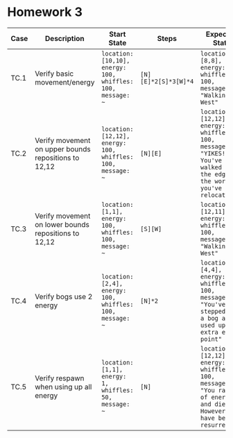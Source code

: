 # Homework 3

| Case | Description                                          | Start State                                                 | Steps                | Expected State                                                                                                                     | Actual State                                                                                                                  | Pass/Fail |
|------|------------------------------------------------------|-------------------------------------------------------------|----------------------|------------------------------------------------------------------------------------------------------------------------------------|-------------------------------------------------------------------------------------------------------------------------------|-----------|
| TC.1 | Verify basic movement/energy                         | `location: [10,10], energy: 100, whiffles: 100, message: ~` | `[N][E]*2[S]*3[W]*4` | `location: [8,8], energy: 90, whiffles: 100, message: "Walking West"`                                                              | `location: [8,8], energy: 90, whiffles: 100, message: "Walking West"`                                                         | PASS      |
| TC.2 | Verify movement on upper bounds repositions to 12,12 | `location: [12,12], energy: 100, whiffles: 100, message: ~` | `[N][E]`             | `location: [12,12], energy: 98, whiffles: 100, message: "YIKES! You've walked off the edge of the world - you've been relocated!"` | `location: [13,13], energy: 98, whiffles: 100, message: "Walking East"`                                                       | FAIL      |
| TC.3 | Verify movement on lower bounds repositions to 12,12 | `location: [1,1], energy: 100, whiffles: 100, message: ~`   | `[S][W]`             | `location: [12,11], energy: 98, whiffles: 100, message: "Walking West"`                                                            | `location: [0,0], energy: 98, whiffles: 100, message: "Walking West"`                                                         | FAIL      |
| TC.4 | Verify bogs use 2 energy                             | `location: [2,4], energy: 100, whiffles: 100, message: ~`   | `[N]*2`              | `location: [4,4], energy: 97, whiffles: 100, message: "You've stepped into a bog and used up an extra energy point"`               | `location: [4,4], energy: 98, whiffles: 100, message: "Walking North"`                                                        | FAIL      |
| TC.5 | Verify respawn when using up all energy              | `location: [1,1], energy: 1, whiffles: 50, message: ~`      | `[N]`                | `location: [12,12], energy: 100, whiffles: 100, message: "You ran out of energy and died. However, you have been resurrected"`     | `location: [12,12], energy: 10, whiffles: 100, message: "You ran out of energy and died. However, you have been resurrected"` | FAIL      |
